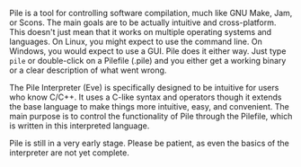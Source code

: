 Pile is a tool for controlling software compilation, much like GNU Make, Jam, or Scons.  The main goals are to be actually intuitive and cross-platform.  This doesn't just mean that it works on multiple operating systems and languages.  On Linux, you might expect to use the command line.  On Windows, you would expect to use a GUI.  Pile does it either way.  Just type `pile` or double-click on a Pilefile (.pile) and you either get a working binary or a clear description of what went wrong.

The Pile Interpreter (Eve) is specifically designed to be intuitive for users who know C/C++.  It uses a C-like syntax and operators though it extends the base language to make things more intuitive, easy, and convenient.  The main purpose is to control the functionality of Pile through the Pilefile, which is written in this interpreted language.

Pile is still in a very early stage.  Please be patient, as even the basics of the interpreter are not yet complete.